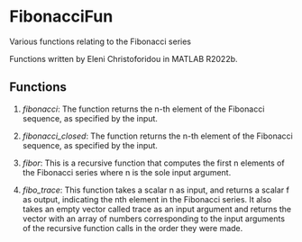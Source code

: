 # FibonacciFun
Various functions relating to the Fibonacci series

Functions written by Eleni Christoforidou in MATLAB R2022b.

## Functions

1. *fibonacci*: The function returns the n-th element of the Fibonacci sequence, as specified by the input.

2. *fibonacci_closed*: The function returns the n-th element of the Fibonacci sequence, as specified by the input.

3. *fibor*: This is a recursive function that computes the first n elements of the Fibonacci series where n is the sole input argument.

4. *fibo_trace*: This function takes a scalar n as input, and returns a scalar f as output, indicating the nth element in the Fibonacci series. It also takes an empty vector called trace as an input argument and returns the vector with an array of numbers corresponding to the input arguments of the recursive function calls in the order they were made.
